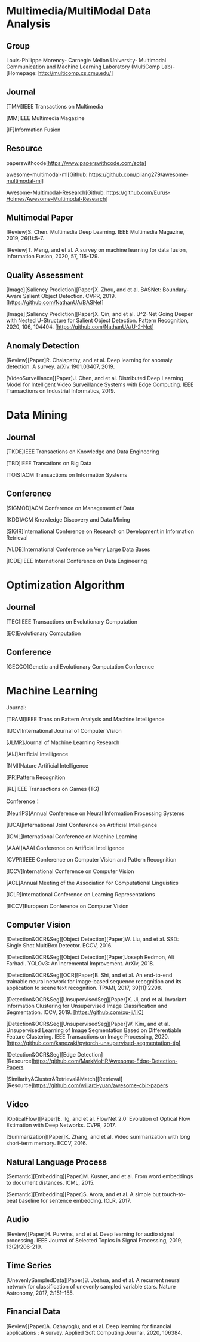 # Multimedia/MultiModal Data Analysis

## Group

Louis-Philippe Morency-
Carnegie Mellon University-
Multimodal Communication and Machine Learning Laboratory (MultiComp Lab)-
[Homepage: http://multicomp.cs.cmu.edu/]

## Journal

[TMM]IEEE Transactions on Multimedia

[MM]IEEE Multimedia Magazine

[IF]Information Fusion

## Resource

paperswithcode[https://www.paperswithcode.com/sota]

awesome-multimodal-ml[Github: https://github.com/pliang279/awesome-multimodal-ml]

Awesome-Multimodal-Research[Github: https://github.com/Eurus-Holmes/Awesome-Multimodal-Research]

## Multimodal Paper

[Review]S. Chen. Multimedia Deep Learning. IEEE Multimedia Magazine, 2019, 26(1):5-7.

[Review]T. Meng, and et al. A survey on machine learning for data fusion, Information Fusion, 2020, 57, 115-129.

## Quality Assessment

[Image][Saliency Prediction][Paper]X. Zhou, and et al. BASNet: Boundary-Aware Salient Object Detection. CVPR, 2019.
[https://github.com/NathanUA/BASNet]

[Image][Saliency Prediction][Paper]X. Qin, and et al. U^2-Net Going Deeper with Nested U-Structure for Salient Object Detection. Pattern Recognition, 2020, 106, 104404.
[https://github.com/NathanUA/U-2-Net]

## Anomaly Detection

[Review][Paper]R. Chalapathy, and et al. Deep learning for anomaly detection: A survey. arXiv:1901.03407, 2019.

[VideoSurveillance][Paper]J. Chen, and et al. Distributed Deep Learning Model for Intelligent Video Surveillance Systems with Edge Computing. IEEE Transactions on Industrial Informatics, 2019.

# Data Mining

## Journal

[TKDE]IEEE Transactions on Knowledge and Data Engineering 

[TBD]IEEE Transations on Big Data

[TOIS]ACM Transactions on Information Systems

## Conference

[SIGMOD]ACM Conference on Management of Data

[KDD]ACM Knowledge Discovery and Data Mining

[SIGIR]International Conference on Research on Development in Information Retrieval

[VLDB]International Conference on Very Large Data Bases

[ICDE]IEEE International Conference on Data Engineering

# Optimization Algorithm

## Journal

[TEC]IEEE Transactions on Evolutionary Computation

[EC]Evolutionary Computation

## Conference

[GECCO]Genetic and Evolutionary Computation Conference

# Machine Learning

Journal:

[TPAMI]IEEE Trans on Pattern Analysis and Machine Intelligence

[IJCV]International Journal of Computer Vision

[JLMR]Journal of Machine Learning Research

[AIJ]Artificial Intelligence

[NMI]Nature Artificial Intelligence

[PR]Pattern Recognition

[RL]IEEE Transactions on Games (TG)

Conference：

[NeurIPS]Annual Conference on Neural Information Processing Systems

[IJCAI]International Joint Conference on Artificial Intelligence

[ICML]International Conference on Machine Learning

[AAAI]AAAI Conference on Artificial Intelligence

[CVPR]IEEE Conference on Computer Vision and Pattern Recognition

[ICCV]International Conference on Computer Vision

[ACL]Annual Meeting of the Association for Computational Linguistics

[ICLR]International Conference on Learning Representations

[ECCV]European Conference on Computer Vision

## Computer Vision

[Detection&OCR&Seg][Object Detection][Paper]W. Liu, and et al. SSD: Single Shot MultiBox Detector. ECCV, 2016.

[Detection&OCR&Seg][Object Detection][Paper]Joseph Redmon, Ali Farhadi. YOLOv3: An Incremental Improvement. ArXiv, 2018.

[Detection&OCR&Seg][OCR][Paper]B. Shi, and et al. An end-to-end trainable neural network for image-based sequence recognition and
its application to scene text recognition. TPAMI, 2017, 39(11):2298.

[Detection&OCR&Seg][UnsupervisedSeg][Paper]X. Ji, and et al. Invariant Information Clustering for Unsupervised Image Classification and Segmentation. ICCV, 2019. 
[https://github.com/xu-ji/IIC]

[Detection&OCR&Seg][UnsupervisedSeg][Paper]W. Kim, and et al. Unsupervised Learning of Image Segmentation Based on Differentiable Feature Clustering. IEEE Transactions on Image Processing, 2020.
[https://github.com/kanezaki/pytorch-unsupervised-segmentation-tip]

[Detection&OCR&Seg][Edge Detection][Resource]https://github.com/MarkMoHR/Awesome-Edge-Detection-Papers

[Similarity&Cluster&Retrieval&Match][Retrieval][Resource]https://github.com/willard-yuan/awesome-cbir-papers

## Video

[OpticalFlow][Paper]E. Ilg, and et al. FlowNet 2.0: Evolution of Optical Flow Estimation with Deep Networks. CVPR, 2017.

[Summarization][Paper]K. Zhang, and et al. Video summarization with long short-term memory. ECCV, 2016.

## Natural Language Process

[Semantic][Embedding][Paper]M. Kusner, and et al. From word embeddings to document distances. ICML, 2015.

[Semantic][Embedding][Paper]S. Arora, and et al. A simple but touch-to-beat baseline for sentence embedding. ICLR, 2017.

## Audio

[Review][Paper]H. Purwins, and et al. Deep learning for audio signal processing. IEEE Journal of Selected Topics in Signal Processing, 2019, 13(2):206-219. 

## Time Series

[UnevenlySampledData][Paper]B. Joshua, and et al. A recurrent neural network for classification of unevenly sampled variable stars. Nature Astronomy, 2017, 2:151–155.

## Financial Data

[Review][Paper]A. Ozhayoglu, and et al. Deep learning for financial applications : A survey. Applied Soft Computing Journal, 2020, 106384. 

